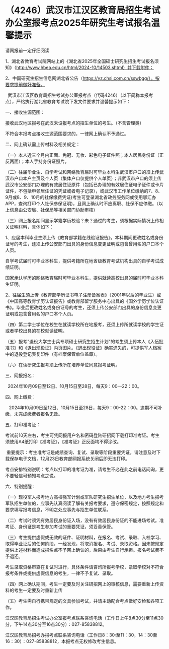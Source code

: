 # （4246）武汉市江汉区教育局招生考试办公室报考点2025年研究生考试报名温馨提示


请网报前一定仔细阅读

1、湖北省教育考试院网站上的《湖北省2025年全国硕士研究生招生考试报名须知》（http://www.hbea.edu.cn/html/2024-10/14503.shtml）并下载附件；

2、中国研究生招生信息网湖北省公告（https://yz.chsi.com.cn/sswbgg/）。按要求提前做好准备。

  武汉市江汉区教育局招生考试办公室报考点（代码4246）（以下简称本报考点），严格执行湖北省教育考试院下发文件要求并温馨提示如下：

一、接收生源范围：

接收武汉地区报考在武汉未设报考点的招生单位的考生。（不含管理类）

不符合本报考点接收生源范围要求的，一律网上确认不予通过。

二、网上确认需上传材料及相关规定：

（一）本人近三个月内正面、免冠、无妆、彩色电子证件照；本人居民身份证（正反两面）；本人手持身份证照片。

（二）往届毕业生、自学考试和网络教育届时可毕业本科生武汉市户口的须上传武汉市户口本户主页及个人页（集体户口仅提供个人单页）；非武汉市户口的须上传武汉市公安部门办理的有效居住证原件（包括已办理的有效居住证电子证件或卡片证件，不包括申领居住证的凭证或者电子记录），或武汉市工作单位缴纳的7、8、9月或8、9、10月的社保缴费凭证(考生可登录湖北省政务服务网或使用鄂汇办APP，查询打印个人社保参保证明)，且网上确认时不应离职、社保不应停缴。（以上信息由公安局、社保局等相关部门协助审核）

（三）网上报名期间显示学籍学历校验？未？通过的考生，须根据实际情况上传相关证明材料，具体如下：

1、应届本科毕业生须上传《教育部学籍在线验证报告》。本科期间更改姓名或身份证号的考生，还须上传公安部门出具的身份信息变更证明或包含曾用名的户口本个人页。

自学考试届时可毕业本科生，提供考籍所在地省级教育考试机构出具的自学考试成绩证明。

国家承认学历的网络教育届时可毕业本科生，提供就读高校出具的届时可毕业本科生证明。

2、往届生须上传《教育部学历证书电子注册备案表》（2001年以后的毕业生）或《中国高等教育学历认证报告》或教育部留学服务中心出具的《国外学历学位认证书》。毕业后更改姓名或身份证号的考生，还须上传公安部门出具的身份信息变更证明或包含曾用名的户口本个人页。

（四）第二学士学位在校生在就读学校所在地报考，还须上传所就读学校的学生证或者学校出具的在校就读证明。

（五）报考"退役大学生士兵专项硕士研究生招生计划"的考生须上传本人《入伍批准书》和《退出现役证》内页图片。《退出现役证》确实遗失的，可提供军人档案中的退役登记表复印件（有档案保管单位盖章）。

（六）在读研究生报考须上传所在培养单位同意报考证明。

三、网报报名：

  2024年10月09日至12日、10月15日至28日，每天9：00—22：00。

四、网上缴费：

   2024年10月09日至12日、10月15日至28日，每天9：00-22：00。逾期不可补缴，未完成缴费者报名无效。

五、打印准考证：

考试前10天左右，考生可凭网报用户名和密码登陆研招网下载打印准考证。考生须使用A4纸打印《准考证》，《准考证》正反面均不得涂改。

 重要提示：考生准考证是成绩查询、复试、录取等阶段重要凭证，请注意及时下载保存电子文档，12月23日教育部网报系统关闭后即无法打印。

考点安排特别说明：考点以打印的准考证为准，请考生不必在此之前电话问询，更不要轻信可预知考点之说。

六、特别提醒：

（一）现役军人报考地方高校强军计划或军队研究生招生单位，以及地方考生报考军队招生单位的，应事先认真阅读了解有关报考要求，遵守保密规定，按照规定和要求填写报考信息，不明之处应事先与招生单位联系。

（二）考试时须凭有效居民身份证入场，没有有效居民身份证的不能进场考试。准考证、身份证是考生参加考试的重要凭证，须妥善保管。

（三）考生提供虚假或无效的证件、证明材料，在报名、考试、录取、入校学习、取得毕业证后的任何阶段，一经发现，将取消报名、考试、录取资格。因未按规定提供上述材料而造成报名点不予网上确认的，后果由考生自行承担。报名考试费不予退还。

考生录取资格审查在复试时进行，具体条件请咨询所报考学校，录取学校对不符合报考条件或提供虚假信息的考生，一律不予复试、录取。

（四）网上确认期间，考生一定要及时关注研招网上的审核信息，需要重新上传资料的考生一定要及时重新上传

（五）考生需自行携带规定的文具参加考试，并请主动配合考点做好安检和各项工作。

江汉区教育局招生考试办公室报考点联系咨询电话（工作日上午8点30分至11点30分，下午14点30分至16点30分）：027-85838812。

江汉区教育局招考办报考点联系咨询电话（工作日8：30:至11：30，14：30至16：30）：027-85838812，本报考点无权修改考生信息。

